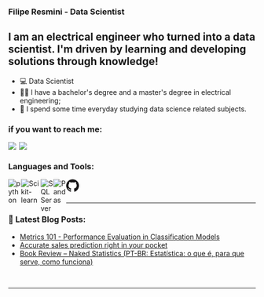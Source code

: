 ### Filipe Resmini - Data Scientist

## I am an electrical engineer who turned into a data scientist. I'm driven by learning and developing solutions through knowledge!

- 💻 Data Scientist
- 👨‍🎓 I have a bachelor's degree and a master's degree in electrical engineering;
- 📖 I spend some time everyday studying data science related subjects.

### if you want to reach me:

[<img align="left"  width="22px" src="https://cdn.jsdelivr.net/npm/simple-icons@3.4.0/icons/linkedin.svg" />](https://www.linkedin.com/in/filiperesmini)

[<img align="left"  width="22px" src="https://cdn.jsdelivr.net/npm/simple-icons@3.4.0/icons/gmail.svg" />](mailto:f.resmini@gmail.com)



<br />

### Languages and Tools:

<img align="left" alt="python" width="26px" src="https://cdn3.iconfinder.com/data/icons/logos-and-brands-adobe/512/267_Python-512.png" />

[<img align="left" alt="Scikit-learn" width="40px" src="https://upload.wikimedia.org/wikipedia/commons/0/05/Scikit_learn_logo_small.svg" />](https://scikit-learn.org/stable/)

<img align="left" alt="SQLServer" width="26px" src="https://img.icons8.com/color/2x/microsoft-sql-server.png" />

<img align="left" alt="Pandas" width="26px" src="https://cdn.jsdelivr.net/npm/simple-icons@3.4.0/icons/pandas.svg" />

<img align="left" alt="GitHub" width="26px" src="https://raw.githubusercontent.com/github/explore/78df643247d429f6cc873026c0622819ad797942/topics/github/github.png" />

<br />
<br />


---

### 📰 Latest Blog Posts:

<!-- BLOG-POST-LIST:START -->

* [Metrics 101 - Performance Evaluation in Classification Models](https://filiperesminids.wordpress.com/2021/11/12/metrics-101-performance-evaluation-in-classification-models/) 
* [Accurate sales prediction right in your pocket](https://filiperesminids.wordpress.com/2021/09/11/store-sales-prediction/) 
* [Book Review – Naked Statistics (PT-BR: Estatística: o que é, para que serve, como funciona)](https://filiperesminids.wordpress.com/2021/08/24/book-review-naked-statistics/)

<br>




<!-- BLOG-POST-LIST:END -->

---

[linkedin]: linkedin.com/in/filipe-resmini-726a2480
[e-mail]: mailto:f.resmini@gmail.com
